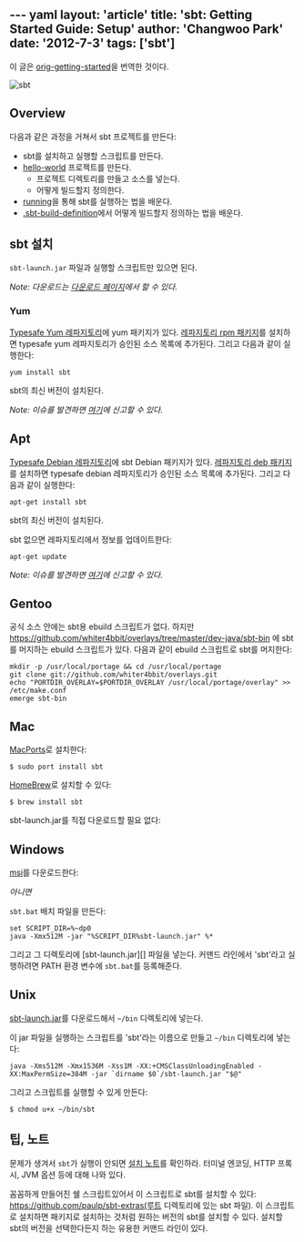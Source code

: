 --- yaml
layout: 'article'
title: 'sbt: Getting Started Guide: Setup'
author: 'Changwoo Park'
date: '2012-7-3'
tags: ['sbt']
---

이 글은 [orig-getting-started][]을 번역한 것이다. 

![sbt](/articles/2012/sbt/sbt.png)

## Overview

다음과 같은 과정을 거쳐서 sbt 프로젝트를 만든다:

 - sbt를 설치하고 실행할 스크립트를 만든다.
 - [hello-world][] 프로젝트를 만든다.
   - 프로젝트 디렉토리를 만들고 소스를 넣는다.
   - 어떻게 빌드할지 정의한다.
 - [running][]을 통해 sbt를 실행하는 법을 배운다.
 - [.sbt-build-definition][]에서 어떻게 빌드할지 정의하는 법을 배운다.

## sbt 설치

`sbt-launch.jar` 파일과 실행할 스크립트만 있으면 된다.

*Note: 다운로드는 [다운로드 페이지](http://www.scala-sbt.org/download.html)에서 할 수 있다.*

### Yum

[Typesafe Yum 레파지토리](http://rpm.typesafe.com)에 yum 패키지가 있다. [레파지토리 rpm 패키지](http://rpm.typesafe.com/typesafe-repo-2.0.0-1.noarch.rpm)를 설치하면 typesafe yum 레파지토리가 승인된 소스 목록에 추가된다. 그리고 다음과 같이 실행한다:

    yum install sbt

sbt의 최신 버전이 설치된다.

*Note: 이슈를 발견하면 [여기](https://github.com/sbt/sbt-launcher-package/issues)에 신고할 수 있다.*

## Apt

[Typesafe Debian 레파지토리](http://apt.typesafe.com)에 sbt Debian 패키지가 있다. [레파지토리 deb 패키지](http://apt.typesafe.com/repo-deb-build-0002.deb)를 설치하면 typesafe debian 레파지토리가 승인된 소스 목록에 추가된다. 그리고 다음과 같이 실행한다:

    apt-get install sbt

sbt의 최신 버전이 설치된다.

sbt 없으면 레파지토리에서 정보를 업데이트한다:

    apt-get update

*Note: 이슈를 발견하면 [여기](https://github.com/sbt/sbt-launcher-package/issues)에 신고할 수 있다.*

## Gentoo

공식 소스 안에는 sbt용 ebuild 스크립트가 없다. 하지만 https://github.com/whiter4bbit/overlays/tree/master/dev-java/sbt-bin 에 sbt를 머지하는 ebuild 스크립트가 있다. 다음과 같이 ebuild 스크립트로 sbt를 머지한다:

    mkdir -p /usr/local/portage && cd /usr/local/portage
    git clone git://github.com/whiter4bbit/overlays.git
    echo "PORTDIR_OVERLAY=$PORTDIR_OVERLAY /usr/local/portage/overlay" >> /etc/make.conf
    emerge sbt-bin

## Mac

[MacPorts](http://macports.org/)로 설치한다:

    $ sudo port install sbt

[HomeBrew](http://mxcl.github.com/homebrew/)로 설치할 수 있다:

    $ brew install sbt

sbt-launch.jar를 직접 다운로드할 필요 없다:

## Windows

[msi](http://scalasbt.artifactoryonline.com/scalasbt/sbt-native-packages/org/scala-sbt/sbt-launcher/0.11.3/sbt.msi)를 다운로드한다:

*아니면*

`sbt.bat` 배치 파일을 만든다:

    set SCRIPT_DIR=%~dp0
    java -Xmx512M -jar "%SCRIPT_DIR%sbt-launch.jar" %*

그리고 그 디렉토리에 [sbt-launch.jar][] 파일을 넣는다. 커맨드 라인에서 'sbt'라고 실행하려면 PATH 환경 변수에 `sbt.bat`를 등록해준다.

## Unix

[sbt-launch.jar](http://typesafe.artifactoryonline.com/typesafe/ivy-releases/org.scala-sbt/sbt-launch/0.11.3-2/sbt-launch.jar)를 다운로드해서 `~/bin` 디렉토리에 넣는다.

이 jar 파일을 실행하는 스크립트를 'sbt'라는 이름으로 만들고 `~/bin` 디렉토리에 넣는다:

    java -Xms512M -Xmx1536M -Xss1M -XX:+CMSClassUnloadingEnabled -XX:MaxPermSize=384M -jar `dirname $0`/sbt-launch.jar "$@"

그리고 스크립트를 실행할 수 있게 만든다:

    $ chmod u+x ~/bin/sbt

## 팁, 노트

문제가 생겨서 `sbt`가 실행이 안되면 [설치 노트][setup-note]를 확인하라. 터미널 엔코딩, HTTP 프록시, JVM 옵션 등에 대해 나와 있다.

꼼꼼하게 만들어진 쉘 스크립트있어서 이 스크립트로 sbt를 설치할 수 있다: https://github.com/paulp/sbt-extras(루트 디렉토리에 있는 sbt 파일). 이 스크립트로 설치하면 패키지로 설치하는 것처럼 원하는 버전의 sbt를 설치할 수 있다. 설치할 sbt의 버전을 선택한다든지 하는 유용한 커맨드 라인이 있다.

[setup-note]: https://github.com/harrah/xsbt/wiki/Setup-Notes

[orig-getting-started]: https://github.com/harrah/xsbt/wiki/Getting-Started-Welcome
[orig-setup]: https://github.com/harrah/xsbt/wiki/Getting-Started-Setup
[orig-hello-world]: https://github.com/harrah/xsbt/wiki/Getting-Started-Hello
[orig-directory-layout]: https://github.com/harrah/xsbt/wiki/Getting-Started-Directories
[orig-running]: https://github.com/harrah/xsbt/wiki/Getting-Started-Running
[orig-.sbt-build-definition]: https://github.com/harrah/xsbt/wiki/Getting-Started-Basic-Def
[orig-scopes]: https://github.com/harrah/xsbt/wiki/Getting-Started-Scopes
[orig-more-about-settings]: https://github.com/harrah/xsbt/wiki/Getting-Started-More-About-Settings
[orig-library-dependencies]: https://github.com/harrah/xsbt/wiki/Getting-Started-Library-Dependencies
[orig-.scala-build-definition]: https://github.com/harrah/xsbt/wiki/Getting-Started-Full-Def
[orig-using-plugins]: https://github.com/harrah/xsbt/wiki/Getting-Started-Using-Plugins
[orig-multi-project-builds]: https://github.com/harrah/xsbt/wiki/Getting-Started-Multi-Project
[orig-custom-settings-and-tasks]: https://github.com/harrah/xsbt/wiki/Getting-Started-Custom-Settings
[orig-summary]: https://github.com/harrah/xsbt/wiki/Getting-Started-Summary

[getting-started]: /articles/2012/sbt-getting-started.html
[setup]: /articles/2012/sbt-setup.html
[hello-world]: /articles/2012/sbt-hello-world.html
[directory-layout]: /articles/2012/sbt-directory-layout.html
[running]: /articles/2012/sbt-running.html
[.sbt-build-definition]: /articles/2012/sbt-sbt-build-definition.html
[scopes]: /articles/2012/sbt-scopes.html
[more-about-settings]: /articles/2012/sbt-more-about-settings.html
[library-dependencies]: /articles/2012/sbt-library-dependencies.html
[.scala-build-definition]: /articles/2012/sbt-scala-build-definition.html
[using-plugins]: /articles/2012/sbt-using-plugins.html
[multi-project-builds]: /articles/2012/sbt-multi-project-builds.html
[custom-settings-and-tasks]: /articles/2012/sbt-custom-settings-and-tasks.html
[summary]: /articles/2012/sbt-summary.html


